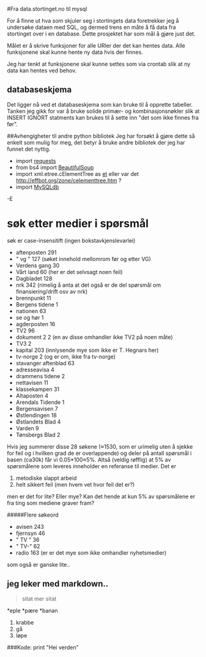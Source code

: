 #Fra data.stortinget.no til mysql

For å finne ut hva som skjuler seg i stortingets data foretrekker jeg å undersøke dataen med SQL, og dermed trens en måte å få data fra stortinget over i en database. Dette prosjektet har som mål å gjøre just det.

Målet er å skrive funksjoner for alle URler der det kan hentes data. 
Alle funksjonene skal kunne hente ny data hvis der finnes.

Jeg har tenkt at funksjonene skal kunne settes som via crontab slik at ny data kan hentes ved behov.



## databaseskjema
Det ligger nå ved et databaseskjema som kan bruke til å opprette tabeller. Tanken jeg gikk for var å bruke solide primær- og kombinasjonsnøkler slik at INSERT IGNORT statments kan brukes til å sette inn "det som ikke finnes fra før". 


##Avhengigheter til andre python bibliotek
Jeg har forsøkt å gjøre dette så enkelt som mulig for meg, det betyr å bruke andre bibliotek der jeg har funnet det nyttig.

* import [requests](http://kennethreitz.com/requests-python-http-module.html)
* from bs4 import [BeautifulSoup](http://www.crummy.com/software/BeautifulSoup/) 
* import xml.etree.cElementTree as [et](http://lxml.de/) eller var det http://effbot.org/zone/celementtree.htm ?
* import [MySQLdb](http://mysql-python.sourceforge.net/)


-E


# søk etter medier i spørsmål 
søk er case-insensitift (ingen bokstavkjenslevarlei)

* aftenposten 		291
* " vg "				127		(søket innehold mellomrom før og etter VG)
* Verdens gang		30
* Vårt land			60 		(her er det selvsagt noen feil)
* Dagbladet			128
* nrk					342		(rimelig å anta at det også er de del spørsmål om finansiering/drift osv av nrk)
* brennpunkt			11
* Bergens tidene		1
* nationen			63
* se og hør			1
* agderposten			16
* TV2					96
* dokument 2			2		(en av disse omhandler ikke TV2 på noen måte)
* TV3					2
* kapital				203		(innlysende mye som ikke er T. Hegnars her)
* tv-norge			2		(og er om, ikke fra tv-norge)
* stavanger aftenblad	63
* adresseavisa		4
* drammens tidene		2
* nettavisen			11
* klassekampen		31
* Altaposten			4
* Arendals Tidende	1
* Bergensavisen		7
* Østlendingen		18
* Østlandets Blad		4
* Varden				9
* Tønsbergs Blad		2

Hvis jeg summerer disse 28 søkene (≈1530, som er urimelig uten å sjekke for feil og i hvilken grad de er overlappende) og deler på antall spørsmål i basen (ca30k) får vi 0.05*100≈5%.
Altså (veldig røfflig) at 5% av spørsmålene som leveres inneholder en referanse til medier. Det er 
1. metodiske slappt arbeid
2. helt sikkert feil (men hvem vet hvor feil det er?)

men er det for lite? Eller mye?
Kan det hende at kun 5% av spørsmålene er fra ting som mediene graver fram?


#####Flere søkeord
* avisen			243		
* fjernsyn		46
* " TV "			36
* " TV-"			62
* radio			163		(er er det mye som ikke omhandler nyhetsmedier)

som også er ganske lite..


## jeg leker med markdown..

> sitat
> mer sitat

*eple
*pære
*banan

1. krabbe
2. gå
3. løpe

###Kode:
    print "Hei verden"


